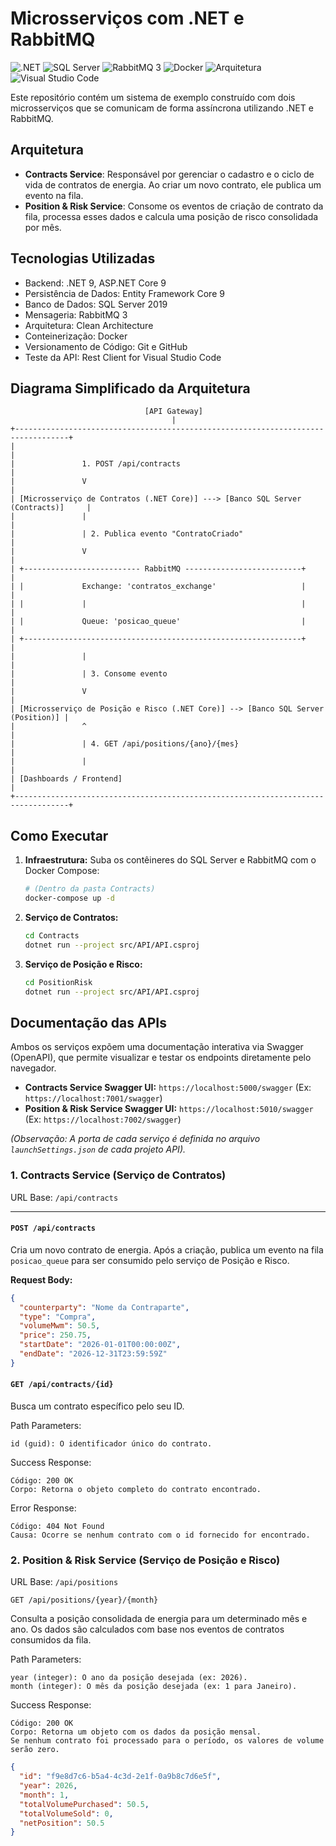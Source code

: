 # Microsserviços com .NET e RabbitMQ

![.NET](https://img.shields.io/badge/.NET-9-blueviolet)
![SQL Server](https://img.shields.io/badge/SQL%20Server-2019-blue)
![RabbitMQ 3](https://img.shields.io/badge/RabbitMQ-3-orange)
![Docker](https://img.shields.io/badge/Docker-Ready-blue)
![Arquitetura](https://img.shields.io/badge/Arquitetura-Clean-green)
![Visual Studio Code](https://custom-icon-badges.demolab.com/badge/Visual%20Studio%20Code-0078d7.svg?logo=vsc&logoColor=white)

Este repositório contém um sistema de exemplo construído com dois microsserviços que se comunicam de forma assíncrona utilizando .NET e RabbitMQ.

## Arquitetura

- **Contracts Service**: Responsável por gerenciar o cadastro e o ciclo de vida de contratos de energia. Ao criar um novo contrato, ele publica um evento na fila.
- **Position & Risk Service**: Consome os eventos de criação de contrato da fila, processa esses dados e calcula uma posição de risco consolidada por mês.

## Tecnologias Utilizadas

- Backend: .NET 9, ASP.NET Core 9
- Persistência de Dados: Entity Framework Core 9
- Banco de Dados: SQL Server 2019
- Mensageria: RabbitMQ 3
- Arquitetura: Clean Architecture
- Conteinerização: Docker
- Versionamento de Código: Git e GitHub
- Teste da API: Rest Client for Visual Studio Code

## Diagrama Simplificado da Arquitetura

```
                              [API Gateway]
                                    |
+----------------------------------------------------------------------------------+
|                                                                                  |
|               1. POST /api/contracts                                             |
|               V                                                                  |
| [Microsserviço de Contratos (.NET Core)] ---> [Banco SQL Server (Contracts)]     |
|               |                                                                  |
|               | 2. Publica evento "ContratoCriado"                               |
|               V                                                                  |
| +-------------------------- RabbitMQ --------------------------+                 |
| |             Exchange: 'contratos_exchange'                   |                 |
| |             |                                                |                 |
| |             Queue: 'posicao_queue'                           |                 |
| +--------------------------------------------------------------+                 |
|               |                                                                  |
|               | 3. Consome evento                                                |
|               V                                                                  |
| [Microsserviço de Posição e Risco (.NET Core)] --> [Banco SQL Server (Position)] |
|               ^                                                                  |
|               | 4. GET /api/positions/{ano}/{mes}                                |
|               |                                                                  |
| [Dashboards / Frontend]                                                          |
+----------------------------------------------------------------------------------+
```

## Como Executar

1.  **Infraestrutura:** Suba os contêineres do SQL Server e RabbitMQ com o Docker Compose:
    ```bash
    # (Dentro da pasta Contracts)
    docker-compose up -d
    ```

2.  **Serviço de Contratos:**
    ```bash
    cd Contracts
    dotnet run --project src/API/API.csproj
    ```

3.  **Serviço de Posição e Risco:**
    ```bash
    cd PositionRisk
    dotnet run --project src/API/API.csproj
    ```

## Documentação das APIs

Ambos os serviços expõem uma documentação interativa via Swagger (OpenAPI), que permite visualizar e testar os endpoints diretamente pelo navegador.

- **Contracts Service Swagger UI:** `https://localhost:5000/swagger` (Ex: `https://localhost:7001/swagger`)
- **Position & Risk Service Swagger UI:** `https://localhost:5010/swagger` (Ex: `https://localhost:7002/swagger`)

*(Observação: A porta de cada serviço é definida no arquivo `launchSettings.json` de cada projeto API).*

### 1. Contracts Service (Serviço de Contratos)

URL Base: `/api/contracts`

---

#### `POST /api/contracts`

Cria um novo contrato de energia. Após a criação, publica um evento na fila `posicao_queue` para ser consumido pelo serviço de Posição e Risco.

**Request Body:**

```json
{
  "counterparty": "Nome da Contraparte",
  "type": "Compra",
  "volumeMwm": 50.5,
  "price": 250.75,
  "startDate": "2026-01-01T00:00:00Z",
  "endDate": "2026-12-31T23:59:59Z"
}
```

#### `GET /api/contracts/{id}`

Busca um contrato específico pelo seu ID.

Path Parameters:

    id (guid): O identificador único do contrato.

Success Response:

    Código: 200 OK
    Corpo: Retorna o objeto completo do contrato encontrado.

Error Response:

    Código: 404 Not Found
    Causa: Ocorre se nenhum contrato com o id fornecido for encontrado.

### 2. Position & Risk Service (Serviço de Posição e Risco)

URL Base: `/api/positions`

`GET /api/positions/{year}/{month}`

Consulta a posição consolidada de energia para um determinado mês e ano. Os dados são calculados com base nos eventos de contratos consumidos da fila.

Path Parameters:

    year (integer): O ano da posição desejada (ex: 2026).
    month (integer): O mês da posição desejada (ex: 1 para Janeiro).

Success Response:

    Código: 200 OK
    Corpo: Retorna um objeto com os dados da posição mensal. 
    Se nenhum contrato foi processado para o período, os valores de volume serão zero.

```json
{
  "id": "f9e8d7c6-b5a4-4c3d-2e1f-0a9b8c7d6e5f",
  "year": 2026,
  "month": 1,
  "totalVolumePurchased": 50.5,
  "totalVolumeSold": 0,
  "netPosition": 50.5
}
```